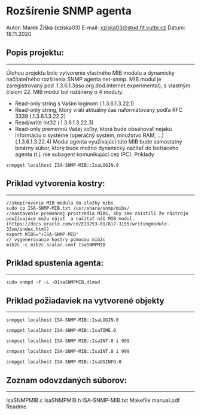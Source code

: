 # Rozšírenie SNMP agenta
Autor: Marek Žiška (xziska03)
E-mail: xziska03@stud.fit.vutbr.cz
Dátum: 18.11.2020

## Popis projektu:
------------------
Úlohou projektu bolo vytvorenie vlastného MIB modulu a dynamicky načítateľného rozšírenia SNMP agenta net-snmp. MIB modul je zaregistrovaný pod .1.3.6.1.3(iso.org.dod.internet.experimental), s vlastným číslom 22. MIB modul bol rožšírený o 4 moduly: 
 -    Read-only string s Vaším loginom (.1.3.6.1.3.22.1)
 -    Read-only string, ktorý vráti aktuálny čas naformátovaný podľa RFC 3339 (.1.3.6.1.3.22.2)
 -    Read/write Int32 (.1.3.6.1.3.22.3)
 -    Read-only premennú Vašej voľby, ktorá bude obsahovať nejakú informáciu o systéme (operačný systém, množstvo RAM, ...) (.1.3.6.1.3.22.4)
Modul agenta využívajúci túto MIB bude samostatný binárny súbor, ktorý bude možno dynamicky načítať do bežiaceho agenta (t.j. nie subagent komunikujúci cez IPC).
Priklady
```    
snmpget localhost ISA-SNMP-MIB::IsaLOGIN.0
```

## Priklad vytvorenia kostry:
------------------
```
//skopírovanie MIB modulu do zložky mibs
sudo cp ISA-SNMP-MIB.txt /usr/share/snmp/mibs/
//nastavenie premennej prostredia MIBS, aby sme zaistili že nástroje používajúce možu nájsť  a načítať náš MIB modul. (https://docs.oracle.com/cd/E19253-01/817-3155/writingmodule-33sm/index.html)
export MIBS="+ISA-SNMP-MIB"
// vygenerovanie kostry pomocou mib2c
mib2c -c mib2c.scalar.conf IsaSNMPMIB
```

## Priklad spustenia agenta:
------------------
```
sudo snmpd -f -L -DIsaSNMPMIB,dlmod
```

## Priklad požiadaviek na vytvorené objekty
-------------------------
```
snmpget localhost ISA-SNMP-MIB::IsaLOGIN.0

snmpget localhost ISA-SNMP-MIB::IsaTIME.0

snmpset localhost ISA-SNMP-MIB::IsaINT.0 i 999

snmpset localhost ISA-SNMP-MIB::IsaINT.0 i 999

snmpget localhost ISA-SNMP-MIB::IsaOSINFO.0
```

## Zoznam odovzdaných súborov:
---------------------------
IsaSNMPMIB.c
IsaSNMPMIB.h
ISA-SNMP-MIB.txt
Makefile
manual.pdf
Readme
